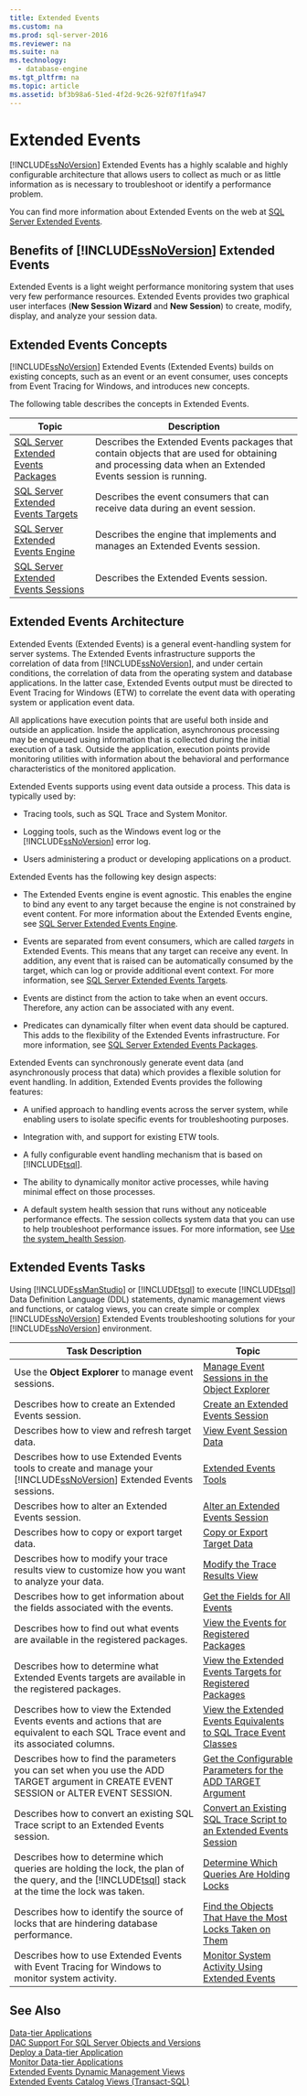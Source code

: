 ```yaml
---
title: Extended Events
ms.custom: na
ms.prod: sql-server-2016
ms.reviewer: na
ms.suite: na
ms.technology: 
  - database-engine
ms.tgt_pltfrm: na
ms.topic: article
ms.assetid: bf3b98a6-51ed-4f2d-9c26-92f07f1fa947
---
```

# Extended Events
  [!INCLUDE[ssNoVersion](../../Token/Other/ssNoVersion_md.md)] Extended Events has a highly scalable and highly configurable architecture that allows users to collect as much or as little information as is necessary to troubleshoot or identify a performance problem.  
  
 You can find more information about Extended Events on the web at [SQL Server Extended Events](http://blogs.msdn.com/b/extended_events/).  
  
## Benefits of [!INCLUDE[ssNoVersion](../../Token/Other/ssNoVersion_md.md)] Extended Events  
 Extended Events is a light weight performance monitoring system that uses very few performance resources. Extended Events provides two graphical user interfaces \(**New Session Wizard** and **New Session**\) to create, modify, display, and analyze your session data.  
  
## Extended Events Concepts  
 [!INCLUDE[ssNoVersion](../../Token/Other/ssNoVersion_md.md)] Extended Events \(Extended Events\) builds on existing concepts, such as an event or an event consumer, uses concepts from Event Tracing for Windows, and introduces new concepts.  
  
 The following table describes the concepts in Extended Events.  
  
|Topic|Description|  
|-----------|-----------------|  
|[SQL Server Extended Events Packages](../../Topics/TopicNameNotContainA/SQL-Server-Extended-Events-Packages.md)|Describes the Extended Events packages that contain objects that are used for obtaining and processing data when an Extended Events session is running.|  
|[SQL Server Extended Events Targets](../../Topics/TopicNameNotContainA/SQL-Server-Extended-Events-Targets.md)|Describes the event consumers that can receive data during an event session.|  
|[SQL Server Extended Events Engine](../../Topics/TopicNameNotContainA/SQL-Server-Extended-Events-Engine.md)|Describes the engine that implements and manages an Extended Events session.|  
|[SQL Server Extended Events Sessions](../../Topics/TopicNameNotContainA/SQL-Server-Extended-Events-Sessions.md)|Describes the Extended Events session.|  
  
## Extended Events Architecture  
 Extended Events \(Extended Events\) is a general event\-handling system for server systems. The Extended Events infrastructure supports the correlation of data from [!INCLUDE[ssNoVersion](../../Token/Other/ssNoVersion_md.md)], and under certain conditions, the correlation of data from the operating system and database applications. In the latter case, Extended Events output must be directed to Event Tracing for Windows \(ETW\) to correlate the event data with operating system or application event data.  
  
 All applications have execution points that are useful both inside and outside an application. Inside the application, asynchronous processing may be enqueued using information that is collected during the initial execution of a task. Outside the application, execution points provide monitoring utilities with information about the behavioral and performance characteristics of the monitored application.  
  
 Extended Events supports using event data outside a process. This data is typically used by:  
  
-   Tracing tools, such as SQL Trace and System Monitor.  
  
-   Logging tools, such as the Windows event log or the [!INCLUDE[ssNoVersion](../../Token/Other/ssNoVersion_md.md)] error log.  
  
-   Users administering a product or developing applications on a product.  
  
 Extended Events has the following key design aspects:  
  
-   The Extended Events engine is event agnostic. This enables the engine to bind any event to any target because the engine is not constrained by event content. For more information about the Extended Events engine, see [SQL Server Extended Events Engine](../../Topics/TopicNameNotContainA/SQL-Server-Extended-Events-Engine.md).  
  
-   Events are separated from event consumers, which are called *targets* in Extended Events. This means that any target can receive any event. In addition, any event that is raised can be automatically consumed by the target, which can log or provide additional event context. For more information, see [SQL Server Extended Events Targets](../../Topics/TopicNameNotContainA/SQL-Server-Extended-Events-Targets.md).  
  
-   Events are distinct from the action to take when an event occurs. Therefore, any action can be associated with any event.  
  
-   Predicates can dynamically filter when event data should be captured. This adds to the flexibility of the Extended Events infrastructure. For more information, see [SQL Server Extended Events Packages](../../Topics/TopicNameNotContainA/SQL-Server-Extended-Events-Packages.md).  
  
 Extended Events can synchronously generate event data \(and asynchronously process that data\) which provides a flexible solution for event handling. In addition, Extended Events provides the following features:  
  
-   A unified approach to handling events across the server system, while enabling users to isolate specific events for troubleshooting purposes.  
  
-   Integration with, and support for existing ETW tools.  
  
-   A fully configurable event handling mechanism that is based on [!INCLUDE[tsql](../../Token/Other/tsql_md.md)].  
  
-   The ability to dynamically monitor active processes, while having minimal effect on those processes.  
  
-   A default system health session that runs without any noticeable performance effects. The session collects system data that you can use to help troubleshoot performance issues. For more information, see [Use the system_health Session](../../Topics/TopicNameNotContainA/Use-the-system_health-Session.md).  
  
## Extended Events Tasks  
 Using [!INCLUDE[ssManStudio](../../Token/Other/ssManStudio_md.md)] or [!INCLUDE[tsql](../../Token/Other/tsql_md.md)] to execute [!INCLUDE[tsql](../../Token/Other/tsql_md.md)] Data Definition Language \(DDL\) statements, dynamic management views and functions, or catalog views, you can create simple or complex [!INCLUDE[ssNoVersion](../../Token/Other/ssNoVersion_md.md)] Extended Events troubleshooting solutions for your [!INCLUDE[ssNoVersion](../../Token/Other/ssNoVersion_md.md)] environment.  
  
|Task Description|Topic|  
|----------------------|-----------|  
|Use the **Object Explorer** to manage event sessions.|[Manage Event Sessions in the Object Explorer](../../Topics/TopicNameNotContainA/Manage-Event-Sessions-in-the-Object-Explorer.md)|  
|Describes how to create an Extended Events session.|[Create an Extended Events Session](../../Topics/TopicNameNotContainA/Create-an-Extended-Events-Session.md)|  
|Describes how to view and refresh target data.|[View Event Session Data](../../Topics/TopicNameNotContainA/View-Event-Session-Data.md)|  
|Describes how to use Extended Events tools to create and manage your [!INCLUDE[ssNoVersion](../../Token/Other/ssNoVersion_md.md)] Extended Events sessions.|[Extended Events Tools](../../Topics/TopicNameNotContainA/Extended-Events-Tools.md)|  
|Describes how to alter an Extended Events session.|[Alter an Extended Events Session](../../Topics/TopicNameNotContainA/Alter-an-Extended-Events-Session.md)|  
|Describes how to copy or export target data.|[Copy or Export Target Data](../../Topics/TopicNameNotContainA/Copy-or-Export-Target-Data.md)|  
|Describes how to modify your trace results view to customize how you want to analyze your data.|[Modify the Trace Results View](../../Topics/TopicNameNotContainA/Modify-the-Trace-Results-View.md)|  
|Describes how to get information about the fields associated with the events.|[Get the Fields for All Events](../../Topics/TopicNameNotContainA/Get-the-Fields-for-All-Events.md)|  
|Describes how to find out what events are available in the registered packages.|[View the Events for Registered Packages](../../Topics/TopicNameNotContainA/View-the-Events-for-Registered-Packages.md)|  
|Describes how to determine what Extended Events targets are available in the registered packages.|[View the Extended Events Targets for Registered Packages](../../Topics/TopicNameNotContainA/View-the-Extended-Events-Targets-for-Registered-Packages.md)|  
|Describes how to view the Extended Events events and actions that are equivalent to each SQL Trace event and its associated columns.|[View the Extended Events Equivalents to SQL Trace Event Classes](../../Topics/TopicNameNotContainA/View-the-Extended-Events-Equivalents-to-SQL-Trace-Event-Classes.md)|  
|Describes how to find the parameters you can set when you use the ADD TARGET argument in CREATE EVENT SESSION or ALTER EVENT SESSION.|[Get the Configurable Parameters for the ADD TARGET Argument](../../Topics/TopicNameNotContainA/Get-the-Configurable-Parameters-for-the-ADD-TARGET-Argument.md)|  
|Describes how to convert an existing SQL Trace script to an Extended Events session.|[Convert an Existing SQL Trace Script to an Extended Events Session](../../Topics/TopicNameNotContainA/Convert-an-Existing-SQL-Trace-Script-to-an-Extended-Events-Session.md)|  
|Describes how to determine which queries are holding the lock, the plan of the query, and the [!INCLUDE[tsql](../../Token/Other/tsql_md.md)] stack at the time the lock was taken.|[Determine Which Queries Are Holding Locks](../../Topics/TopicNameNotContainA/Determine-Which-Queries-Are-Holding-Locks.md)|  
|Describes how to identify the source of locks that are hindering database performance.|[Find the Objects That Have the Most Locks Taken on Them](../../Topics/TopicNameNotContainA/Find-the-Objects-That-Have-the-Most-Locks-Taken-on-Them.md)|  
|Describes how to use Extended Events with Event Tracing for Windows to monitor system activity.|[Monitor System Activity Using Extended Events](../../Topics/TopicNameNotContainA/Monitor-System-Activity-Using-Extended-Events.md)|  
  
## See Also  
 [Data-tier Applications](../../Topics/TopicNameNotContainA/Data-tier-Applications.md)   
 [DAC Support For SQL Server Objects and Versions](../../Topics/TopicNameNotContainA/DAC-Support-For-SQL-Server-Objects-and-Versions.md)   
 [Deploy a Data-tier Application](../../Topics/TopicNameContainA/Deploy-a-Data-tier-Application.md)   
 [Monitor Data-tier Applications](../../Topics/TopicNameNotContainA/Monitor-Data-tier-Applications.md)   
 [Extended Events Dynamic Management Views](../Topic/Extended%20Events%20Dynamic%20Management%20Views.md)   
 [Extended Events Catalog Views &#40;Transact-SQL&#41;](../Topic/Extended%20Events%20Catalog%20Views%20\(Transact-SQL\).md)  
  
  